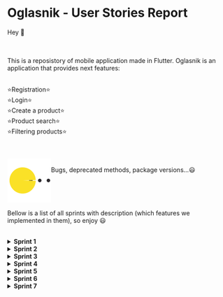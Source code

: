 # Oglasnik - User Stories Report
Hey 👋 </br></br>

</br>
This is a reposistory of mobile application made in Flutter. Oglasnik is an application that provides next features: </br></br>

⭐️Registration⭐️</br>
⭐️Login⭐️</br>
⭐️Create a product⭐️</br>
⭐️Product search⭐️</br>
⭐️Filtering products⭐️</br></br>

<div align="left">
	<br>
	<img src="https://raw.githubusercontent.com/Aniket965/Aniket965/master/pacman.svg?sanitize=true" width="100" height="100" align="left"> </br>Bugs, deprecated methods, package versions...😃
</div>



</br></br></br></br>
Bellow is a list of all sprints with description (which features we implemented in them), so enjoy 😃 </br>
</br>
<details>
  <summary> <b> Sprint 1  </b> </summary>
    
## User Story 1: As a User I want to REGISTER so that I CAN create new post in the app.
Datum početka rada: 24.06.2020 <br> 
Kreirane cjeline: <ul><li>Registracija korisnika</li><li>Prijava korisnika (nedostaje validacija)</ul><br>
Datum završetka US: 01.07.2020<br><br><br>
</details>

<details>
  <summary> <b> Sprint 2  </b> </summary> 

## User Story 2: As a User I want to LOGIN so that I CAN use my registered profile.
Datum početka rada: 8.07.2020 <br> 
Kreirane cjeline: <ul><li>Login korisnika (nedostaje dio "zaboravili ste lozinku")</li><li>Registracija prepravljena, problem sa Globalnim ključevima je prisutan</ul><br>
Datum završetka US: 15.07.2020<br><br><br>
</details>


<details>
  <summary> <b> Sprint 3  </b> </summary> 
  
## User Story 1: As a Registered User I want to CREATE a new post so that I can sell my items.
Datum početka rada: 15.07.2020 <br> 
Kreirane cjeline: <ul><li>Kreiranje proizvoda u aplikaciji</li><li>Upis proizvoda u bazu</li></ul><br>
Datum završetka US: 22.07.2020<br><br><br>
</details>


<details>
  <summary> <b> Sprint 4  </b> </summary>
  
## User Story 1: As a Registered User I want to PREVIEW ALL CREATED POSTS in app so that I can choose one of them.
Datum početka rada: 15.07.2020 <br> 
Kreirane cjeline: <ul><li>Detaljan pregled kreiranih proizvoda</li><li>Pregled kreiranih proizvoda po proizvođačima</li></ul><br>
Nedostaju: <ul><li>Prilikom odlaska "nazad", briše se AnimationFloated button -> spriječiti uklanjanja</li><li>Na prvom screenu (ProductCategories), prikazati prva 3 proizvođača i to redoslijedom od najvećeg korištenog proizvođača.</li></ul><br>
Datum završetka US: 22.07.2020<br><br><br>

</details>
<details>
  <summary> <b> Sprint 5  </b> </summary>

## User Story 2: As a Anonymous User I want to PREVIEW ALL CREATED POSTS in app so that I can choose one of them.
Datum početka rada: 22.07.2020 <br>
Kreirane cjeline: <ul><li>Detaljan pregled kreiranih proizvoda</li><li>Pregled kreiranih proizvoda po proizvođačima</li></ul><br>
Datum završetka US: 30.07.2020<br><br><br>
</details>


<details>
  <summary> <b> Sprint 6  </b> </summary>
  
## User Story 1: As a User I want to SEARCHING POSTS so that I can easily find appropriate post.
Datum početka rada: 30.07.2020 <br>
Kreirane cjeline: <ul><li>Mogućnost korisnika da pretrazuje proizvode iz baze kroz search bar</li></ul><br>
## User Story 2: As a User I want to FILTER POSTS so that I can choose one of them.
Kreirane cjeline: <ul><li>Mogućnost korisnika da filtrira proizvode iz baze na osnovu lokacije(grada trazenog proizvoda)</li></ul><br>
Datum završetka US: 06.08.2020<br><br><br>
</details>

<details>
  <summary> <b> Sprint 7  </b> </summary>
  
## User Story 1: As A User I want to EDIT MY POST so that I can update it.
Datum početka rada: 06.08.2020 <br>
Kreirane cjeline: <ul><li>Mogućnost korisnika da uredi unos proizvoda</li></ul><br>
## User Story 2: As a User I want to SAVE SOME POSTS so that I can review them later.
Kreirane cjeline: <ul><li>Mogućnost korisnika da sačuva željene proizvode da bi ih kasnije mogao lakše pronaći</li></ul><br>
## User Story 3: As a User I want to FINISH MY POST so that I can remove it from applications.
Kreirane cjeline: <ul><li>Mogućnost korisnika da obriše proizvod(oglas) iz aplikacije</li></ul><br>
## User Story 4: As a User I want to UPDATE MY INFO IN PROFILE so that I can always show fresh information
Kreirane cjeline: <ul><li>Mogućnost korisnika da ažurira informacije na svom profilu</li></ul><br>
Datum završetka US: 21.08.2020<br><br><br>
</details>

